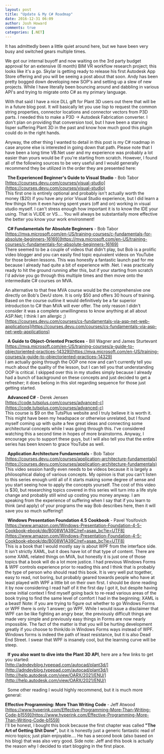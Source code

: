 ```yaml
---
layout: post
title: "Update & My C# Roadmap"
date: 2016-12-31 06:09
author: Josh Howard
comments: true
categories: [.NET]
---
```

It has admittedly been a little quiet around here, but we have been very busy and switched gears multiple times.

We got our internal buyoff and now waiting on the 3rd party budget approval for an extensive (6 month) BIM VR workflow research project; this looks like it's a go. Skylar is getting ready to release his first Autodesk App Store offering and you will be seeing a post about that soon. Andy has been pretty bogged down developing new SOP's and setting up a slew of new projects. While I have literally been bouncing around and dabbling in various API's and trying to migrate onto C# as my primary language.

With that said I have a nice DLL gift for Plant 3D users out there that will be in a future blog post. It will basically let you use lisp to request the common string properties, connector locations and connector vectors from P3D parts. I needed this to make a P3D -> Autodesk Fabrication converter. I don't plan on providing that conversion tool, but I have been a starving lisper suffering Plant 3D in the past and know how much good this plugin could do in the right hands.

Anyway, the other thing I wanted to detail in this post is my C# roadmap in case anyone else is interested in going down that path. Please note that I have been a long time VB.Net user and my experience was probably a lot easier than yours would be if you're starting from scratch. However, I found all of the following sources to be very useful and I would generally recommend they be utilized in the order they are presented here:

&nbsp;
**The Experienced Beginner's Guide to Visual Studio** - Bob Tabor  
[https://courses.devu.com/courses/visual-studio](https://courses.devu.com/courses/visual-studio)  
This first one is entirely optional and probably isn't actually worth the money ($20) if you have any prior Visual Studio experience, but I did learn a few things from it even having spent years (off and on) working in visual studio myself. I can't stress enough how important it is to know the IDE your using. That is VLIDE or VS…. You will always be substantially more effective the better you know your work environment!

&nbsp;
**C# Fundamentals for Absolute Beginners** - Bob Tabor  
[https://mva.microsoft.com/en-US/training-courses/c-fundamentals-for-absolute-beginners-16169](https://mva.microsoft.com/en-US/training-courses/c-fundamentals-for-absolute-beginners-16169)  
There seemed to be a couple of videos that didn't play, but Bob is a prolific video blogger and you can easily find topic equivalent videos on YouTube for those broken lessons. This was honestly a fantastic launch pad for me because I already had quite a bit of experience with .Net. I was practically ready to hit the ground running after this, but if your starting from scratch I'd advise you go through this multiple times and then move onto the intermediate C# courses on MVA.

An alternative to that free MVA course would be the comprehensive one directly on Bob's DevU store. It is only $50 and offers 30 hours of training. Based on the course outline it would definitively be a far superior introduction to C# than MVA will ever offer. The only reason I didn't consider it was a complete unwillingness to know anything at all about ASP.Net; I think I am allergic ;)  
[https://courses.devu.com/courses/cs-fundamentals-via-asp-net-web-applications](https://courses.devu.com/courses/cs-fundamentals-via-asp-net-web-applications)

&nbsp;
**A Guide to Object-Oriented Practices** - Bill Wagner and James Sturtevant  
[https://mva.microsoft.com/en-US/training-courses/a-guide-to-objectoriented-practices-14329](https://mva.microsoft.com/en-US/training-courses/a-guide-to-objectoriented-practices-14329)  
I am actually going through the OOP one now and can't currently tell you much about the quality of the lesson, but I can tell you that understanding OOP is critical. I skipped over this in my studies simply because I already had a bunch of background on these concepts and just decided to get a refresher; it does belong in this slot regarding sequence for those just getting started.

&nbsp;
**Advanced C#** - Derek Jensen  
[https://code.tutsplus.com/courses/advanced-c](https://code.tutsplus.com/courses/advanced-c)  
This course is $9 on the TutsPlus website and I truly believe it is worth it. This might have been my headspace or otherwise unrelated, but I found myself coming up with quite a few great ideas and connecting some architectural concepts while I was going through this. I've considered watching this a second time in hopes of more brainstorms. Anyway, I encourage you to support these guys, but I will also tell you that the entire series has been known to grace YouTube as well.

&nbsp;
**Application Architecture Fundamentals** - Bob Tabor  
[https://courses.devu.com/courses/application-architecture-fundamentals](https://courses.devu.com/courses/application-architecture-fundamentals)  
This video session hardly even needs to be videos because it is largely a philosophical dialog of various concepts. My opinion is that you can't listen to this series enough until all of it starts making some degree of sense and you start seeing how to apply the concepts yourself. The cost of this video is $30, but researching topics covered in this series will turn into a life style change and probably still wind up costing you money anyway. I am speaking from the experience of suffering when I say that if you learn to think (and apply) of your programs the way Bob describes here, then it will save you so much suffering!!

&nbsp;
**Windows Presentation Foundation 4.5 Cookbook** - Pavel Yosifovich  
[https://www.amazon.com/Windows-Presentation-Foundation-4-5-Cookbook-ebook/dp/B008W1A39C/ref=asap_bc?ie=UTF8](https://www.amazon.com/Windows-Presentation-Foundation-4-5-Cookbook-ebook/dp/B008W1A39C/ref=asap_bc?ie=UTF8)  
This is a book that I would mostly say is about WPF from the interface side. It isn't strictly XAML, but it does have lot of that type of content. There are some XAML related things on MVA, but honestly it is just one of those topics that a book will do a lot more justice. I had previous Windows Forms & WPF controls experience prior to reading this and I think that is probably the type of person who should read this book. It is very well put together, easy to read, not boring, but probably geared towards people who have at least played with WPF a little bit on their own first. I should be done reading it by now considering I read half of it the first day I got it, but despite having some initial context I find myself going back to re-read various areas of the book trying to find the same level of comfort I had in the beginning; XAML is a beast! Note: if you are trying to figure out whether to go Windows Forms or WPF there is only 1 answer; go WPF. While I would issue a disclaimer that WPF can be like fighting an angry bear, the previously difficult things are made very simple and previously easy things in Forms are now nearly impossible. The fact of the matter is that you will be hurting development greatly if you choose to think/do in Windows Forms ways instead of WPF. Windows forms is indeed the path of least resistance, but it is also Dead End Street. I swear that WPF is insanely cool, but the learning curve will be steep.

&nbsp;
**If you also want to dive into the Plant 3D API**, here are a few links to get you started:  
[http://adndevblog.typepad.com/autocad/plant3d/](http://adndevblog.typepad.com/autocad/plant3d/)  
[http://help.autodesk.com/view/OARX/2021/ENU/](http://help.autodesk.com/view/OARX/2021/ENU/)  

&nbsp;
Some other reading I would highly recommend, but it is much more general:

**Effective Programming: More Than Writing Code** - Jeff Atwood  
[https://www.hyperink.com/Effective-Programming-More-Than-Writing-Code-b1559](https://www.hyperink.com/Effective-Programming-More-Than-Writing-Code-b1559)  
I'll be honest, I bought this book because the first chapter was called **"The Art of Getting Shit Done"**, but it is honestly just a generic fantastic read of micro topics; just plain enjoyable…. He has a second book (also based on his blog) that was also very good. Side note: Jeff and this book is actually the reason why I decided to start blogging in the first place.
